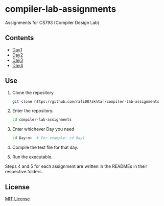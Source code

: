 # compiler-lab-assignments
Assignments for CS793 (Compiler Design Lab)

## Contents
- [Day1](https://github.com/rafi007akhtar/compiler-lab-assignments/tree/master/Day1)
- [Day2](https://github.com/rafi007akhtar/compiler-lab-assignments/tree/master/Day2)
- [Day3](https://github.com/rafi007akhtar/compiler-lab-assignments/tree/master/Day3)
- [Day4](https://github.com/rafi007akhtar/compiler-lab-assignments/tree/master/Day4)

## Use
1. Clone the repository
    ```sh
    git clone https://github.com/rafi007akhtar/compiler-lab-assignments.git
    ```
2. Enter the repository.
    ```sh
    cd compiler-lab-assignments
    ```

3. Enter whichever Day you need
    ```sh
    cd Day<n>  # For example: cd Day1
    ```

4. Compile the test file for that day.

5. Run the executable.

Steps 4 and 5 for each assignment are written in the READMEs in their respective folders.

## License
[MIT License](https://github.com/rafi007akhtar/compiler-lab-assignments/blob/master/LICENSE)
